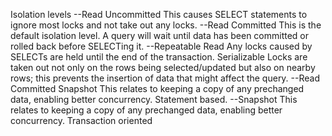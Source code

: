 Isolation levels
--Read Uncommitted 
This causes SELECT statements to ignore most locks and not take out 
any locks.
--Read Committed 
This is the default isolation level. A query will wait until data has been committed or rolled back before SELECTing it.
--Repeatable Read 
Any locks caused by SELECTs are held until the end of the transaction.
Serializable Locks are taken out not only on the rows being selected/updated but also on nearby rows; 
this prevents the insertion of data that might affect the query. 
--Read Committed Snapshot
This relates to keeping a copy of any prechanged data, enabling better 
concurrency. Statement based.
--Snapshot 
This relates to keeping a copy of any prechanged data, enabling better 
concurrency. Transaction oriented